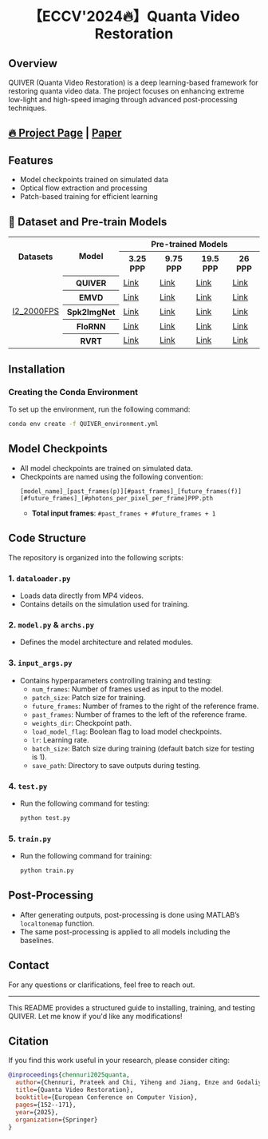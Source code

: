 <div align="center">

# 【ECCV'2024🔥】Quanta Video Restoration
</div>

## Overview
QUIVER (Quanta Video Restoration) is a deep learning-based framework for restoring quanta video data. The project focuses on enhancing extreme low-light and high-speed imaging through advanced post-processing techniques.


## [🔥 Project Page](https://chennuriprateek.github.io/Quanta_Video_Restoration-QUIVER-/) | [Paper](https://arxiv.org/pdf/2410.14994) 

## Features
- Model checkpoints trained on simulated data
- Optical flow extraction and processing
- Patch-based training for efficient learning

## 🧩 Dataset and Pre-train Models
<table>
  <tr>
    <th rowspan="2">Datasets</th>
    <th rowspan="2">Model</th>
    <th colspan="4">Pre-trained Models</th>
  </tr>
  <tr>
    <th>3.25 PPP</th>
    <th>9.75 PPP</th>
    <th>19.5 PPP</th>
    <th>26 PPP</th>
  </tr>
  <tr>
    <td rowspan="6"><a href="https://app.box.com/s/0yzzajq1pnhyya057ilerzjia4qtsvhc">I2_2000FPS</a></td>
    <th>QUIVER</th>
    <td><a href="https://app.box.com/s/bq1rsi6zb4k8scbpnxz91x459zuno8dj">Link</a></td>
    <td><a href="https://app.box.com/s/1oniapgejj7tuttto26n7bfj6755kql3">Link</a></td>
    <td><a href="https://app.box.com/s/6hhvrn7wc91d8izfeet3r9qa753sazz4">Link</a></td>
    <td><a href="https://app.box.com/s/fwd2kw7mjs3fb751yfszz4giami3xaa1">Link</a></td>
  </tr>
  <tr>
    <th>EMVD</th>
    <td><a href="https://app.box.com/s/gyvjq2192vd2cizczf2tdq18jqg2poy3">Link</a></td>
    <td><a href="https://app.box.com/s/7tir7ubgym8qp6k64omq1xb2nesmebwl">Link</a></td>
    <td><a href="https://app.box.com/s/5xikwq9tgb37rl7b3n52tubnchrmbp3l">Link</a></td>
    <td><a href="https://app.box.com/s/wjs5r5v2lardasfoiense3zljpex9fss">Link</a></td>
  </tr>
  <tr>
    <th>Spk2ImgNet</th>
    <td><a href="https://app.box.com/s/x2lzjj2vwqszyfo9xi8cn9h9j6wtsqrh">Link</a></td>
    <td><a href="https://app.box.com/s/0c5gwot54fvxktqg64llr7i0b26ktvxa">Link</a></td>
    <td><a href="https://app.box.com/s/5nlcacm4cuswttwi5i9qqy2lxg4gkyhr">Link</a></td>
    <td><a href="https://app.box.com/s/b22lapr1acz21q4xttmnjb6rd0b0cgag">Link</a></td>
  </tr>
  <tr>
    <th>FloRNN</th>
    <td><a href="https://app.box.com/s/045lpgtqhlhtgedv87ulzviko9bskj03">Link</a></td>
    <td><a href="https://app.box.com/s/alrx2ezke493oz47idv8slrw7pg3jw6g">Link</a></td>
    <td><a href="https://app.box.com/s/679lfj2pdzyb3ot9p0jrlcc3tgaomp7e">Link</a></td>
    <td><a href="https://app.box.com/s/p2hqgxv2np40whlx0t4k66n0z5wlom7j">Link</a></td>
  </tr>
  <tr>
    <th>RVRT</th>
    <td><a href="https://app.box.com/s/tobnk3l2xdye7qoehp61n9mly0oam92f">Link</a></td>
    <td><a href="https://app.box.com/s/35told3q0nm45ykn5ggzngni7xxms6qr">Link</a></td>
    <td><a href="https://app.box.com/s/hautpgtjztaj854t2xcpuwlx32ou77fs">Link</a></td>
    <td><a href="https://app.box.com/s/l1pwy8yn0semjbssxdl18jbolx8uqlbl">Link</a></td>
  </tr>
</table>

## Installation
### Creating the Conda Environment
To set up the environment, run the following command:
```sh
conda env create -f QUIVER_environment.yml
```

## Model Checkpoints
- All model checkpoints are trained on simulated data.
- Checkpoints are named using the following convention:
  ```
  [model_name]_[past_frames(p)][#past_frames]_[future_frames(f)][#future_frames]_[#photons_per_pixel_per_frame]PPP.pth
  ```
  - **Total input frames**: `#past_frames + #future_frames + 1`

## Code Structure
The repository is organized into the following scripts:

### 1. `dataloader.py`
- Loads data directly from MP4 videos.
- Contains details on the simulation used for training.

### 2. `model.py` & `archs.py`
- Defines the model architecture and related modules.

### 3. `input_args.py`
- Contains hyperparameters controlling training and testing:
  - `num_frames`: Number of frames used as input to the model.
  - `patch_size`: Patch size for training.
  - `future_frames`: Number of frames to the right of the reference frame.
  - `past_frames`: Number of frames to the left of the reference frame.
  - `weights_dir`: Checkpoint path.
  - `load_model_flag`: Boolean flag to load model checkpoints.
  - `lr`: Learning rate.
  - `batch_size`: Batch size during training (default batch size for testing is 1).
  - `save_path`: Directory to save outputs during testing.

### 4. `test.py`
- Run the following command for testing:
  ```sh
  python test.py
  ```

### 5. `train.py`
- Run the following command for training:
  ```sh
  python train.py
  ```

## Post-Processing
- After generating outputs, post-processing is done using MATLAB’s `localtonemap` function.
- The same post-processing is applied to all models including the baselines.

## Contact
For any questions or clarifications, feel free to reach out.

---

This README provides a structured guide to installing, training, and testing QUIVER. Let me know if you'd like any modifications!





## Citation

If you find this work useful in your research, please consider citing:

```bibtex
@inproceedings{chennuri2025quanta,
  author={Chennuri, Prateek and Chi, Yiheng and Jiang, Enze and Godaliyadda, G.M. and Gnanasambandam, Abhiram and Sheikh, Hamid R. and Gyongy, Istvan and Chan, Stanley H.},
  title={Quanta Video Restoration},
  booktitle={European Conference on Computer Vision},
  pages={152--171},
  year={2025},
  organization={Springer}
}
```
<!---               
## 🔑 Setup and Prepare LMDB files
```
this is a code place holder
```
place holder

## 🛠️ Training
place holder

## 🚀 Performance Evaluation
place holder

## 👍 Useful Links
place holder, put few other datasets here

## 📜 Citation
place holder
``` -->
